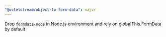 ```yaml
---
"@octetstream/object-to-form-data": major
---
```


Drop [`formdata-node`](https://npmjs.com/package/formdata-node) in Node.js environment and rely on globalThis.FormData by default
